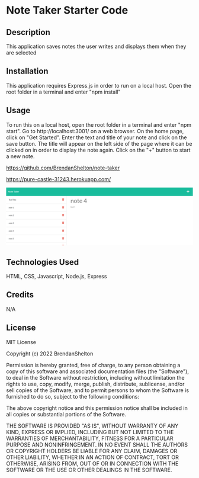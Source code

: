 # Note Taker Starter Code

## Description

This application saves notes the user writes and displays them when they are selected

## Installation

This application requires Express.js in order to run on a local host. Open the root folder in a terminal and enter "npm install"

## Usage

To run this on a local host, open the root folder in a terminal and enter "npm start". Go to http://localhost:3001/ on a web browser. On the home page, click on "Get Started". Enter the text and title of your note and click on the save button. The title will appear on the left side of the page where it can be clicked on in order to display the note again. Click on the "+" button to start a new note. 

https://github.com/BrendanShelton/note-taker

https://pure-castle-31243.herokuapp.com/

![screenshot of application](screenshot.PNG)

## Technologies Used

HTML, CSS, Javascript, Node.js, Express

## Credits

N/A

## License

MIT License

Copyright (c) 2022 BrendanShelton

Permission is hereby granted, free of charge, to any person obtaining a copy
of this software and associated documentation files (the "Software"), to deal
in the Software without restriction, including without limitation the rights
to use, copy, modify, merge, publish, distribute, sublicense, and/or sell
copies of the Software, and to permit persons to whom the Software is
furnished to do so, subject to the following conditions:

The above copyright notice and this permission notice shall be included in all
copies or substantial portions of the Software.

THE SOFTWARE IS PROVIDED "AS IS", WITHOUT WARRANTY OF ANY KIND, EXPRESS OR
IMPLIED, INCLUDING BUT NOT LIMITED TO THE WARRANTIES OF MERCHANTABILITY,
FITNESS FOR A PARTICULAR PURPOSE AND NONINFRINGEMENT. IN NO EVENT SHALL THE
AUTHORS OR COPYRIGHT HOLDERS BE LIABLE FOR ANY CLAIM, DAMAGES OR OTHER
LIABILITY, WHETHER IN AN ACTION OF CONTRACT, TORT OR OTHERWISE, ARISING FROM,
OUT OF OR IN CONNECTION WITH THE SOFTWARE OR THE USE OR OTHER DEALINGS IN THE
SOFTWARE.
